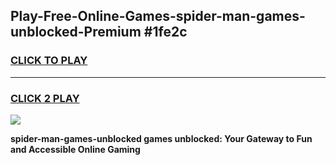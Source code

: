
## Play-Free-Online-Games-spider-man-games-unblocked-Premium #1fe2c
<h3>
<a href="https://premium.freeplayer.one?title=spider-man-games-unblocked&ref=8M">CLICK TO PLAY</a></h3>
<hr>

<h3>
<a href="https://premium.freeplayer.one?title=spider-man-games-unblocked&ref=8M">CLICK 2 PLAY</a>
  
</h3>

<a href="https://premium.freeplayer.one?title=spider-man-games-unblocked&ref=8M"><img src="https://clearcache.store/games.png"></a>


**spider-man-games-unblocked games unblocked: Your Gateway to Fun and Accessible Online Gaming**
